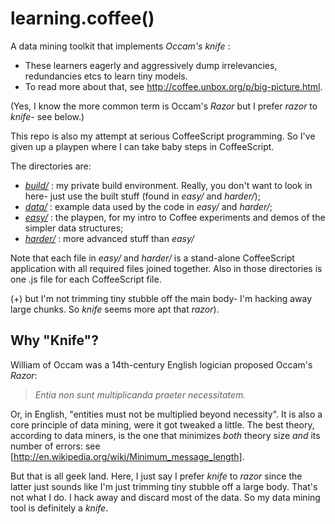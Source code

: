 learning.coffee()
=================

A data mining toolkit that implements _Occam's knife_ :

* These learners eagerly and aggressively dump irrelevancies,
redundancies etcs to learn tiny models.
* To read more about that, see http://coffee.unbox.org/p/big-picture.html.

(Yes, I know the more common term is Occam's _Razor_ but I prefer _razor_ to _knife_- see below.)

This repo is also my attempt at serious CoffeeScript programming.
So I've given up a playpen where I can take baby steps in CoffeeScript. 

The directories are:

* _[build/](https://github.com/timm/coffee-mine/tree/master/build)_
: my private build environment. Really, you don't want to look in here-
just use the built stuff (found in _easy/_ and _harder/_);
* _[data/](https://github.com/timm/coffee-mine/tree/master/data)_
: example data used by the code in _easy/_ and _harder/_;
* _[easy/](https://github.com/timm/coffee-mine/tree/master/easy)_
: the playpen, for my intro to Coffee experiments and demos
of the simpler data structures;
* _[harder/](https://github.com/timm/coffee-mine/tree/master/harder)_
: more advanced stuff than _easy/_

Note that each file in _easy/_ and _harder/_ is a  stand-alone
CoffeeScript application with all required files joined together.
Also in those directories is one .js file for each CoffeeScript file.

(+) but I'm not trimming
tiny stubble off the main body- I'm hacking away large chunks. So _knife_
seems more apt that _razor_).

Why "Knife"?
------------

William of Occam was a 14th-century English logician proposed Occam's _Razor_:

> _Entia non sunt multiplicanda praeter necessitatem._

Or, in English, "entities must not be multiplied beyond necessity".  It is also a core principle of data mining,
were it got tweaked a little. The best theory, according to data miners, is the one that minimizes _both_ theory size _and_
its number of errors: see [http://en.wikipedia.org/wiki/Minimum_message_length].

But that is all geek land. Here, I just say I prefer _knife_ to _razor_ since the latter just sounds like I'm just trimming
tiny stubble off a large body. That's not what I do. I hack away and discard most of the data. So my data mining tool is
definitely a _knife_.


